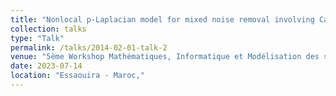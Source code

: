```yaml
---
title: "Nonlocal p-Laplacian model for mixed noise removal involving Cauchy noise"
collection: talks
type: "Talk"
permalink: /talks/2014-02-01-talk-2
venue: "5ème Workshop Mathématiques, Informatique et Modélisation des systèmes complexes"
date: 2023-07-14
location: "Essaouira - Maroc,"
---
```



